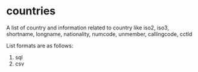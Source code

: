countries
=========

A list of country and information related to country like iso2, iso3, shortname, longname, nationality, numcode, unmember, callingcode, cctld

List formats are as follows:
1. sql
2. csv
